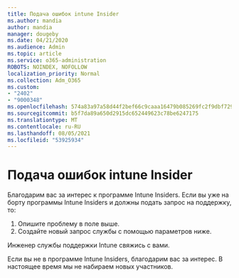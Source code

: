 ```yaml
---
title: Подача ошибок intune Insider
ms.author: mandia
author: mandia
manager: dougeby
ms.date: 04/21/2020
ms.audience: Admin
ms.topic: article
ms.service: o365-administration
ROBOTS: NOINDEX, NOFOLLOW
localization_priority: Normal
ms.collection: Adm_O365
ms.custom:
- "2402"
- "9000348"
ms.openlocfilehash: 574a83a97a58d44f2bef66c9caaa16479b085269fc2f9dbf729a23ca8d37bba6
ms.sourcegitcommit: b5f7da89a650d2915dc652449623c78be6247175
ms.translationtype: MT
ms.contentlocale: ru-RU
ms.lasthandoff: 08/05/2021
ms.locfileid: "53925934"
---
```

# <a name="intune-insider-bug-filing"></a>Подача ошибок intune Insider

Благодарим вас за интерес к программе Intune Insiders. Если вы уже на борту программы Intune Insiders и должны подать запрос на поддержку, то:

1. Опишите проблему в поле выше.
2. Создайте новый запрос службы с помощью параметров ниже.

Инженер службы поддержки Intune свяжись с вами.

Если вы не в программе Intune Insiders, благодарим вас за интерес. В настоящее время мы не набираем новых участников.
